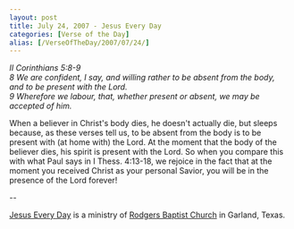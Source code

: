 ```yaml
---
layout: post
title: July 24, 2007 - Jesus Every Day
categories: [Verse of the Day]
alias: [/VerseOfTheDay/2007/07/24/]
---
```


_II Corinthians 5:8-9  
8 We are confident, I say, and willing rather to be absent from the
body, and to be present with the Lord.  
9 Wherefore we labour, that, whether present or absent, we may be
accepted of him._

When a believer in Christ's body dies, he doesn't actually die, but
sleeps because, as these verses tell us, to be absent from the body is
to be present with (at home with) the Lord. At the moment that the
body of the believer dies, his spirit is present with the Lord. So
when you compare this with what Paul says in I Thess. 4:13-18, we
rejoice in the fact that at the moment you received Christ as your
personal Savior, you will be in the presence of the Lord forever!

 --

<a href=http://jesuseveryday.net>Jesus Every Day</a> is a ministry of <a href=http://rodgersbaptist.net>Rodgers Baptist Church</a> in Garland, Texas.
